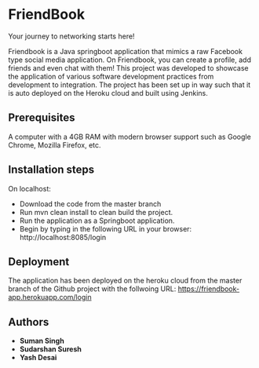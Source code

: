 # FriendBook

Your journey to networking starts here!

Friendbook is a Java springboot application that mimics a raw Facebook type social media application. On Friendbook, you can create a profile, add friends and even chat with them! This project was developed to showcase the application of various software development practices from development to integration. The project has been set up in way such that it is auto deployed on the Heroku cloud and built using Jenkins.

## Prerequisites

A computer with a 4GB RAM with modern browser support such as Google Chrome, Mozilla Firefox, etc.

## Installation steps

On localhost:
* Download the code from the master branch
* Run mvn clean install to clean build the project.
* Run the application as a Springboot application.
* Begin by typing in the following URL in your browser: http://localhost:8085/login


## Deployment

The application has been deployed on the heroku cloud from the master branch of the Github project with the follwoing URL: https://friendbook-app.herokuapp.com/login

## Authors

* **Suman Singh**
* **Sudarshan Suresh**
* **Yash Desai**

